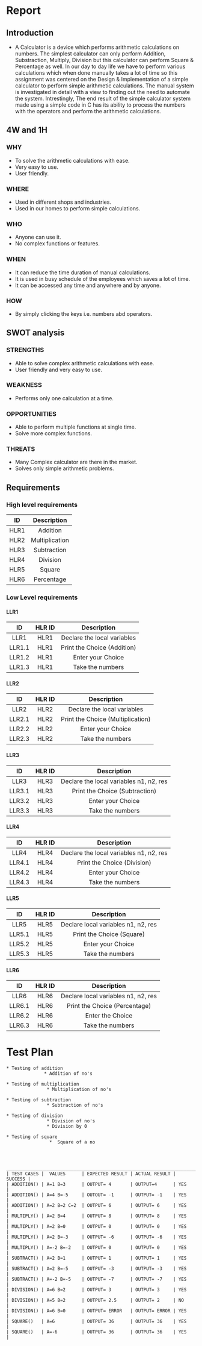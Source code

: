 # Report

 ## Introduction
-   A Calculator is a device which performs arithmetic calculations on numbers. The simplest calculator can only perform Addition, Substraction, Multiply, Division but this calculator can perform Square & Percentage as well. In our day to day life we have to perform various calculations which when done manually takes a lot of time so this assignment was centered on the Design & Implementation of a simple calculator to perform simple arithmetic calculations. The manual system is investigated in detail with a view to finding out the need to automate the system. Intrestingly, The end result of the simple calculator system made using a simple code in C has its ability to process the numbers with the operators and perform the arithmetic calculations. 

## 4W and 1H
### WHY 
-   To solve the arithmetic calculations with ease.
-   Very easy to use.
-   User friendly.

### WHERE
-   Used in different shops and industries.
-   Used in our homes to perform simple calculations.
### WHO
-   Anyone can use it.
-   No complex functions or features.
### WHEN
-   It can reduce the time duration of manual calculations.
-   It is used in busy schedule of the employees which saves a lot of time.
-   It can be accessed any time and anywhere and by anyone.
### HOW
-   By simply clicking the keys i.e. numbers abd operators.
## SWOT analysis
### STRENGTHS
-   Able to solve complex arithmetic calculations with ease.
-   User friendly and very easy to use.
### WEAKNESS
-   Performs only one calculation at a time.
### OPPORTUNITIES
-   Able to perform multiple functions at single time.
-   Solve more complex functions.
### THREATS
-   Many Complex calculator are there in the market.
-   Solves only simple arithmetic problems.
## Requirements
### High level requirements
|ID|Description|	
|:--:|:--:|
|HLR1|Addition|
|HLR2|Multiplication|
|HLR3|Subtraction|
|HLR4|Division|
|HLR5|Square|
|HLR6|Percentage|
### Low Level requirements
#### LLR1
|ID|HLR ID|Description|
|:--:|:--:|:--:|
|LLR1|HLR1|Declare the local variables|
|LLR1.1|HLR1|Print the Choice (Addition)|
|LLR1.2|HLR1|Enter your Choice|
|LLR1.3|HLR1|Take the numbers|
#### LLR2
|ID|HLR ID|Description|
|:--:|:--:|:--:|
|LLR2|HLR2|Declare the local variables|
|LLR2.1|HLR2|Print the Choice (Multiplication)|
|LLR2.2|HLR2|Enter your Choice|
|LLR2.3|HLR2|Take the numbers|
#### LLR3 
|ID|HLR ID|Description|
|:--:|:--:|:--:|
|LLR3|HLR3|Declare the local variables n1, n2, res|
|LLR3.1|HLR3|Print the Choice (Subtraction)|
|LLR3.2|HLR3|Enter your Choice|
|LLR3.3|HLR3|Take the numbers|
#### LLR4
|ID|HLR ID|Description|
|:--:|:--:|:--:|
|LLR4|HLR4|Declare the local variables n1, n2, res|
|LLR4.1|HLR4|Print the Choice (Division)|
|LLR4.2|HLR4|Enter your Choice|
|LLR4.3|HLR4|Take the numbers|
#### LLR5 
|ID|HLR ID|Description|
|:--:|:--:|:--:|
|LLR5|HLR5|Declare local variables n1, n2, res|
|LLR5.1|HLR5|Print the Choice (Square)|
|LLR5.2|HLR5|Enter your Choice|
|LLR5.3|HLR5|Take the numbers|
#### LLR6
|ID|HLR ID|Description|
|:--:|:--:|:--:|
|LLR6|HLR6|Declare local variables n1, n2, res|
|LLR6.1|HLR6|Print the Choice (Percentage)|
|LLR6.2|HLR6|Enter the Choice|
|LLR6.3|HLR6|Take the numbers| 

# Test Plan
    
    * Testing of addition
                  * Addition of no's

    * Testing of multiplication
                   * Multiplication of no's

    * Testing of subtraction
                   * Subtraction of no's

    * Testing of division
                   * Division of no's
                   * Division by 0

    * Testing of square
                    *  Square of a no



     _______________________________________________________________________
    | TEST CASES |  VALUES      | EXPECTED RESULT | ACTUAL RESULT | SUCCESS |
    | ADDITION() | A=1 B=3      | OUTPUT= 4       | OUTPUT=4      | YES     |
    | ADDITION() | A=4 B=-5     | OUTOUT= -1      | OUTPUT= -1    | YES     |
    | ADDITION() | A=2 B=2 C=2  | OUTPUT= 6       | OUTPUT= 6     | YES     |
    | MULTIPLY() | A=2 B=4      | OUTPUT= 8       | OUTPUT= 8     | YES     |
    | MULTIPLY() | A=2 B=0      | OUTPUT= 0       | OUTPUT= 0     | YES     |
    | MULTIPLY() | A=2 B=-3     | OUTPUT= -6      | OUTPUT= -6    | YES     |
    | MULTIPLY() | A=-2 B=-2    | OUTPUT= 0       | OUTPUT= 0     | YES     |
    | SUBTRACT() | A=2 B=1      | OUTPUT= 1       | OUTPUT= 1     | YES     |
    | SUBTRACT() | A=2 B=-5     | OUTPUT= -3      | OUTPUT= -3    | YES     |
    | SUBTRACT() | A=-2 B=-5    | OUTPUT= -7      | OUTPUT= -7    | YES     |
    | DIVISION() | A=6 B=2      | OUTPUT= 3       | OUTPUT= 3     | YES     |
    | DIVISION() | A=5 B=2      | OUTPUT= 2.5     | OUTPUT= 2     | NO      |
    | DIVISION() | A=6 B=0      | OUTPUT= ERROR   | OUTPUT= ERROR | YES     |
    | SQUARE()   | A=6          | OUTPUT= 36      | OUTPUT= 36    | YES     |
    | SQUARE()   | A=-6         | OUTPUT= 36      | OUTPUT= 36    | YES     |
